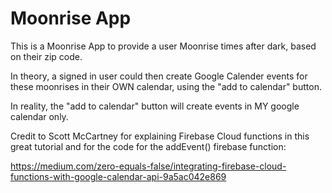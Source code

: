 # Moonrise App

This is a Moonrise App to provide a user Moonrise times after dark, based on their zip code.

In theory, a signed in user could then create Google Calender events for these moonrises in their OWN calendar, using the "add to calendar" button.

In reality, the "add to calendar" button will create events in MY google calendar only.

Credit to Scott McCartney for explaining Firebase Cloud functions in this great tutorial and for the code for the addEvent() firebase function:

https://medium.com/zero-equals-false/integrating-firebase-cloud-functions-with-google-calendar-api-9a5ac042e869
